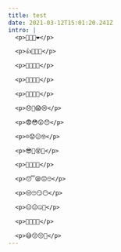 ```yaml
---
title: test
date: 2021-03-12T15:01:20.241Z
intro: |
  <p>💖💕💔❤️</p>

  <p>👍💪👅💘</p>

  <p>🙊🙉🙉🙈</p>

  <p>👺👹🤡💩</p>

  <p>💩😈😠😡</p>

  <p>😞🤢😱😢</p>

  <p>😨😳😲😯</p>

  <p>☹️😟😕🤓</p>

  <p>😎🤠😵🤧</p>

  <p>🤕🤢🤒😷</p>

  <p>😴😪😔🙄</p>

  <p>😒🙄😏😶</p>

  <p>😑😐🤐🤔</p>

  <p>🤗😜😛😋</p>

  <p>😅😙😚🙂</p>
---
```

